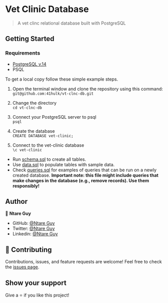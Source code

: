 # Vet Clinic Database

> A vet clinc relational database built with PostgreSQL


## Getting Started

### Requirements
* [PostgreSQL v.14](https://www.postgresql.org/download/) 
* PSQL

To get a local copy follow these simple example steps.  

1. Open the terminal window and clone the repository using this command:
   <br>
`git@github.com:41hulk/vt-clnc-db.git` 

1. Change the directory<br>
`cd vt-clnc-db`

3. Connect your PostgreSQL server to psql<br>
`psql`

4. Create the database <br>
`CREATE DATABASE vet-clinic;`

5. Connect to the vet-clinic database<br>
`\c vet-clinic`


- Run [schema.sql](./schema.sql) to create all tables.
- Use [data.sql](./data.sql) to populate tables with sample data.
- Check [queries.sql](./queries.sql) for examples of queries that can be run on a newly created database. **Important note: this file might include queries that make changes in the database (e.g., remove records). Use them responsibly!**


## Author

👤 **Ntare Guy**

- GitHub: [@Ntare Guy](https://github.com/leopiresgoss)
- Twitter: [@Ntare Guy](https://twitter.com/leonardopgoss)
- Linkedin: [@Ntare Guy](https://www.linkedin.com/in/leonardogoss/)

## 🤝 Contributing

Contributions, issues, and feature requests are welcome!
Feel free to check the [issues page](../../issues/).
## Show your support

Give a ⭐️ if you like this project!